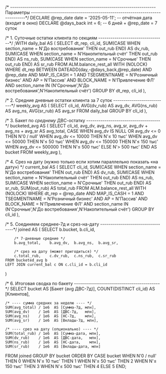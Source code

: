 /* -------------------------------------------------------------------------
   Параметры
---------------------------------------------------------------------------*/
DECLARE @rep_date  date = '2025-05-11';  -- отчётная дата (входит в окно)
DECLARE @days_back int  = 6;             -- 6 дней + @rep_date = 7 суток

/* 1. Суточные остатки клиента по секциям ---------------------------------*/
;WITH daily_bal AS (
    SELECT
        dt_rep,
        cli_id,
        SUM(CASE WHEN section_name = N'До востребования'   THEN out_rub END) AS dv_rub,
        SUM(CASE WHEN section_name = N'Накопительный счёт' THEN out_rub END) AS ns_rub,
        SUM(CASE WHEN section_name = N'Срочные'            THEN out_rub END) AS sr_rub
    FROM ALM.balance_rest_all WITH (NOLOCK)
    WHERE dt_rep BETWEEN DATEADD(day,-@days_back,@rep_date) AND @rep_date
      AND MAP_IS_CASH  = 1
      AND TSEGMENTNAME = N'Розничный бизнес'
      AND AP           = N'Пассив'
      AND BLOCK_NAME   = N'Привлечение ФЛ'
      AND section_name IN (N'Срочные',N'До востребования',N'Накопительный счёт')
    GROUP BY dt_rep, cli_id
),

/* 2. Средние дневные остатки клиента за 7 суток ---------------------------*/
weekly_avg AS (
    SELECT
        cli_id,
        AVG(dv_rub)          AS avg_dv,
        AVG(ns_rub)          AS avg_ns,
        AVG(sr_rub)          AS avg_sr
    FROM daily_bal
    GROUP BY cli_id
),

/* 3. Бакет по *среднему* ДВС-остатку -------------------------------------*/
bucketed_avg AS (
    SELECT
        cli_id,
        avg_dv, avg_ns, avg_sr,
        avg_dv + avg_ns + avg_sr        AS avg_total,
        CASE
            WHEN avg_dv IS NULL OR avg_dv <=      0         THEN N'0 / null'
            WHEN avg_dv <=     10000                                THEN N'≤ 10 тыс'
            WHEN avg_dv <=     50000                                THEN N'≤ 50 тыс'
            WHEN avg_dv <=    150000                                THEN N'≤ 150 тыс'
            WHEN avg_dv <=    500000                                THEN N'≤ 500 тыс'
            ELSE                                                     N'> 500 тыс'
        END AS bucket
    FROM weekly_avg
),

/* 4. Срез на дату (нужно только если хотим параллельно показать «на дату») */
current_bal AS (
    SELECT
        cli_id,
        SUM(CASE WHEN section_name = N'До востребования'   THEN out_rub END) AS dv_rub,
        SUM(CASE WHEN section_name = N'Накопительный счёт' THEN out_rub END) AS ns_rub,
        SUM(CASE WHEN section_name = N'Срочные'            THEN out_rub END) AS sr_rub,
        SUM(out_rub)                                          AS total_rub
    FROM ALM.balance_rest_all WITH (NOLOCK)
    WHERE dt_rep       = @rep_date
      AND MAP_IS_CASH  = 1
      AND TSEGMENTNAME = N'Розничный бизнес'
      AND AP           = N'Пассив'
      AND BLOCK_NAME   = N'Привлечение ФЛ'
      AND section_name IN (N'Срочные',N'До востребования',N'Накопительный счёт')
    GROUP BY cli_id
),

/* 5. Соединяем среднее-7д и срез-на-дату ----------------------------------*/
joined AS (
    SELECT
        b.bucket,       b.cli_id,

        /* 7-дневные средние */
        b.avg_total,    b.avg_dv,  b.avg_ns,  b.avg_sr,

        /* срез на дату (может пригодиться) */
        c.total_rub,    c.dv_rub,  c.ns_rub,  c.sr_rub
    FROM bucketed_avg b
    LEFT JOIN current_bal c ON c.cli_id = b.cli_id
)

/* 6. Итоговая сводка по бакету -------------------------------------------*/
SELECT
    bucket                                               AS [Бакет (avg ДВС-7д)],
    COUNT(DISTINCT cli_id)                               AS [Клиентов],

    /* ---- сумма средних за неделю ---- */
    SUM(avg_total) / 1e6  AS [Сумма-7д, млн],
    SUM(avg_dv)    / 1e6  AS [ДВС-7д,   млн],
    SUM(avg_ns)    / 1e6  AS [НС-7д,    млн],
    SUM(avg_sr)    / 1e6  AS [Вклады-7д, млн],

    /* ---- срез на дату (опционально) ---- */
    SUM(total_rub) / 1e6  AS [Сумма-дата, млн],
    SUM(dv_rub)    / 1e6  AS [ДВС-дата,   млн],
    SUM(ns_rub)    / 1e6  AS [НС-дата,    млн],
    SUM(sr_rub)    / 1e6  AS [Вклады-дата, млн]

FROM joined
GROUP BY bucket
ORDER BY
    CASE bucket
        WHEN N'0 / null'  THEN 0
        WHEN N'≤ 10 тыс'  THEN 1
        WHEN N'≤ 50 тыс'  THEN 2
        WHEN N'≤ 150 тыс' THEN 3
        WHEN N'≤ 500 тыс' THEN 4
        ELSE                      5
    END;
